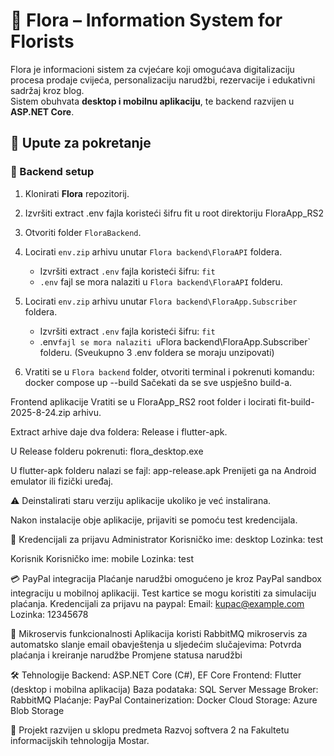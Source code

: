 # 🌸 Flora – Information System for Florists

Flora je informacioni sistem za cvjećare koji omogućava digitalizaciju procesa prodaje cvijeća, personalizaciju narudžbi, rezervacije i edukativni sadržaj kroz blog.  
Sistem obuhvata **desktop i mobilnu aplikaciju**, te backend razvijen u **ASP.NET Core**.

## 🚀 Upute za pokretanje

### 🔹 Backend setup
1. Klonirati **Flora** repozitorij.
2. Izvršiti extract .env fajla koristeći šifru fit u root direktoriju FloraApp_RS2
3. Otvoriti folder `FloraBackend`.
4. Locirati `env.zip` arhivu unutar `Flora backend\FloraAPI` foldera.
   - Izvršiti extract `.env` fajla koristeći šifru: `fit`
   - `.env` fajl se mora nalaziti u `Flora backend\FloraAPI` folderu.
5. Locirati `env.zip` arhivu unutar `Flora backend\FloraApp.Subscriber` foldera.
   - Izvršiti extract `.env` fajla koristeći šifru: `fit`
   - .env` fajl se mora nalaziti u `Flora backend\FloraApp.Subscriber` folderu.
(Sveukupno 3 .env foldera se moraju unzipovati)

7. Vratiti se u `Flora backend` folder, otvoriti terminal i pokrenuti komandu:
   docker compose up --build
Sačekati da se sve uspješno build-a.

Frontend aplikacije
Vratiti se u FloraApp_RS2 root folder i locirati fit-build-2025-8-24.zip arhivu.

Extract arhive daje dva foldera: Release i flutter-apk.

U Release folderu pokrenuti:
flora_desktop.exe

U flutter-apk folderu nalazi se fajl:
app-release.apk
Prenijeti ga na Android emulator ili fizički uređaj.

⚠️ Deinstalirati staru verziju aplikacije ukoliko je već instalirana.

Nakon instalacije obje aplikacije, prijaviti se pomoću test kredencijala.

🔐 Kredencijali za prijavu
Administrator
Korisničko ime: desktop
Lozinka: test

Korisnik
Korisničko ime: mobile
Lozinka: test

💳 PayPal integracija
Plaćanje narudžbi omogućeno je kroz PayPal sandbox integraciju u mobilnoj aplikaciji.
Test kartice se mogu koristiti za simulaciju plaćanja.
Kredencijali za prijavu na paypal: 
Email: kupac@example.com
Lozinka: 12345678

🔧 Mikroservis funkcionalnosti
Aplikacija koristi RabbitMQ mikroservis za automatsko slanje email obavještenja u sljedećim slučajevima:
Potvrda plaćanja i kreiranje narudžbe
Promjene statusa narudžbi

🛠️ Tehnologije
Backend: ASP.NET Core (C#), EF Core
Frontend: Flutter (desktop i mobilna aplikacija)
Baza podataka: SQL Server
Message Broker: RabbitMQ
Plaćanje: PayPal
Containerization: Docker
Cloud Storage: Azure Blob Storage

📌 Projekt razvijen u sklopu predmeta Razvoj softvera 2 na Fakultetu informacijskih tehnologija Mostar.
